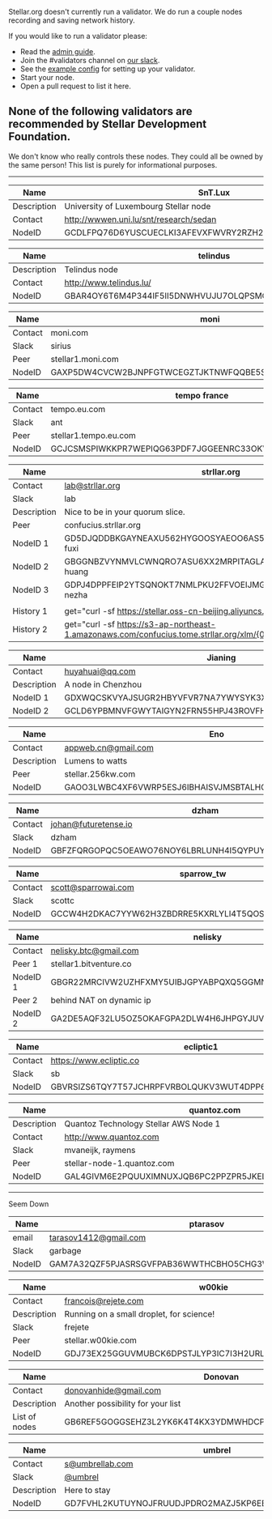 Stellar.org doesn't currently run a validator. We do run a couple nodes recording and saving network history.

If you would like to run a validator please:
 - Read the [admin guide](https://www.stellar.org/developers/stellar-core/learn/admin.html).
 - Join the #validators channel on [our slack](http://slack.stellar.org).
 - See the [example config](./other/stellar-core-validator-example.cfg) for setting up your validator.
 - Start your node.
 - Open a pull request to list it here.


## None of the following validators are recommended by Stellar Development Foundation.

We don't know who really controls these nodes. They could all be owned by the same person! This list is purely for informational purposes.

------

Name | SnT.Lux
-----|------------
Description | University of Luxembourg Stellar node
Contact | http://wwwen.uni.lu/snt/research/sedan
NodeID | GCDLFPQ76D6YUSCUECLKI3AFEVXFWVRY2RZH2YQNYII35FDECWUGV24T

Name | telindus
-----|------------
Description | Telindus node
Contact | http://www.telindus.lu/
NodeID | GBAR4OY6T6M4P344IF5II5DNWHVUJU7OLQPSMG2FWVJAFF642BX5E3GB

Name | moni
-----|------
Contact | moni.com
Slack | sirius
Peer | stellar1.moni.com
NodeID | GAXP5DW4CVCW2BJNPFGTWCEGZTJKTNWFQQBE5SCWNJIJ54BOHR3WQC3W

Name | tempo france
-----|------
Contact | tempo.eu.com
Slack | ant
Peer | stellar1.tempo.eu.com
NodeID | GCJCSMSPIWKKPR7WEPIQG63PDF7JGGEENRC33OKVBSPUDIRL6ZZ5M7OO



Name | strllar.org 
------|------- 
Contact | lab@strllar.org 
Slack | lab 
Description | Nice to be in your quorum slice. 
Peer | confucius.strllar.org
NodeID 1 | GD5DJQDDBKGAYNEAXU562HYGOOSYAEOO6AS53PZXBOZGCP5M2OPGMZV3 fuxi
NodeID 2 | GBGGNBZVYNMVLCWNQRO7ASU6XX2MRPITAGLASRWOWLB4ZIIPHMGNMC4I huang
NodeID 3 | GDPJ4DPPFEIP2YTSQNOKT7NMLPKU2FFVOEIJMG36RCMBWBUR4GTXLL57 nezha
     |
History 1 | get="curl -sf https://stellar.oss-cn-beijing.aliyuncs.com/xlm/{0} -o {1}" |
History 2 | get="curl -sf https://s3-ap-northeast-1.amazonaws.com/confucius.tome.strllar.org/xlm/{0} -o {1}" |




 Name | Jianing
 ------|-------
 Contact | huyahuai@qq.com
 Description | A node in Chenzhou
 NodeID 1 | GDXWQCSKVYAJSUGR2HBYVFVR7NA7YWYSYK3XYKKFO553OQGOHAUP2PX2
 NodeID 2 | GCLD6YPBMNVFGWYTAIGYN2FRN55HPJ43ROVFHP4SJ6U72N4BESWTJMSN


 Name | Eno
 ------|-------
 Contact | appweb.cn@gmail.com
 Description | Lumens to watts
 Peer |  stellar.256kw.com
 NodeID | GAOO3LWBC4XF6VWRP5ESJ6IBHAISVJMSBTALHOQM2EZG7Q477UWA6L7U



Name | dzham
-----|------
Contact | johan@futuretense.io
Slack | dzham
NodeID | GBFZFQRGOPQC5OEAWO76NOY6LBRLUNH4I5QYPUYAK53QSQWVTQ2D4FT5



Name | sparrow_tw
-----|------------
Contact | scott@sparrowai.com
Slack | scottc
NodeID | GCCW4H2DKAC7YYW62H3ZBDRRE5KXRLYLI4T5QOSO6EAMUOE37ICSKKRJ


 Name | nelisky
 ------|-------
 Contact | nelisky.btc@gmail.com
 Peer 1 | stellar1.bitventure.co
 NodeID 1 | GBGR22MRCIVW2UZHFXMY5UIBJGPYABPQXQ5GGMNCSUM2KHE3N6CNH6G5
 Peer 2 | behind NAT on dynamic ip
 NodeID 2 | GA2DE5AQF32LU5OZ5OKAFGPA2DLW4H6JHPGYJUVTNS3W7N2YZCTQFFV6

Name | ecliptic1
-----|------------
Contact | https://www.ecliptic.co
Slack | sb
NodeID | GBVRSIZS6TQY7T57JCHRPFVRBOLQUKV3WUT4DPP6ME3BFRH3S4PBB6J5

Name | quantoz.com
-----|------------
Description | Quantoz Technology Stellar AWS Node 1
Contact | http://www.quantoz.com
Slack | mvaneijk, raymens
Peer | stellar-node-1.quantoz.com
NodeID | GAL4GIVM6E2PQUUXIMNUXJQB6PC2PPZPR5JKELOBK2MXBBIFMU25YOSD

----
Seem Down

 Name | ptarasov
 ------|-------
 email | tarasov1412@gmail.com
 Slack | garbage
 NodeID | GAM7A32QZF5PJASRSGVFPAB36WWTHCBHO5CHG3WUFTUQPT7NZX3ONJU4
 

 Name | w00kie
 ----|-----
Contact | francois@rejete.com
Description | Running on a small droplet, for science!
Slack | frejete
Peer | stellar.w00kie.com
NodeID | GDJ73EX25GGUVMUBCK6DPSTJLYP3IC7I3H2URLXJQ5YP56BW756OUHIG

 Name | Donovan
 ------|-------
 Contact | donovanhide@gmail.com
 Description | Another possibility for your list
 List of nodes | GB6REF5GOGGSEHZ3L2YK6K4T4KX3YDMWHDCPMV7MZJDLHBDNZXEPRBGM

 Name | umbrel
 ------|-------
 Contact | s@umbrellab.com
 Slack | [@umbrel](https://stellar-public.slack.com/messages/@umbrel/)
 Description | Here to stay
 NodeID | GD7FVHL2KUTUYNOJFRUUDJPDRO2MAZJ5KP6EBCU6LKXHYGZDUFBNHXQI
